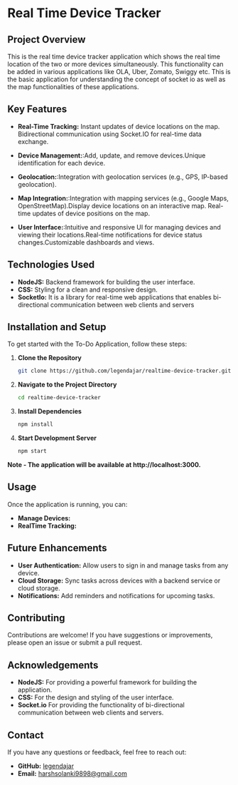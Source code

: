 # Real Time Device Tracker

## Project Overview

This is the real time device tracker application which shows the real time location of the two or more devices simultaneously. This functionality can be added in various applications like OLA, Uber, Zomato, Swiggy etc.
This is the basic application for understanding the concept of socket io as well as the map functionalities of these applications.

## Key Features
- **Real-Time Tracking:** Instant updates of device locations on the map.
Bidirectional communication using Socket.IO for real-time data exchange.

- **Device Management:**:Add, update, and remove devices.Unique identification for each device.

- **Geolocation:**:Integration with geolocation services (e.g., GPS, IP-based geolocation).

- **Map Integration:**:Integration with mapping services (e.g., Google Maps, OpenStreetMap).Display device locations on an interactive map. Real-time updates of device positions on the map.

- **User Interface:**:Intuitive and responsive UI for managing devices and viewing their locations.Real-time notifications for device status changes.Customizable dashboards and views.

## Technologies Used

- **NodeJS:** Backend framework for building the user interface.
- **CSS:** Styling for a clean and responsive design.
- **SocketIo:** It is a library for real-time web applications that enables bi-directional communication between web clients and servers

## Installation and Setup

To get started with the To-Do Application, follow these steps:

1. **Clone the Repository**

   ```bash
   git clone https://github.com/legendajar/realtime-device-tracker.git

2. **Navigate to the Project Directory**

   ```bash
   cd realtime-device-tracker

3. **Install Dependencies**

   ```bash
   npm install

4. **Start Development Server**

   ```bash
   npm start

**Note - The application will be available at http://localhost:3000.**


## Usage

Once the application is running, you can:

- **Manage Devices:** 
- **RealTime Tracking:** 


## Future Enhancements

- **User Authentication:** Allow users to sign in and manage tasks from any device.
- **Cloud Storage:** Sync tasks across devices with a backend service or cloud storage.
- **Notifications:** Add reminders and notifications for upcoming tasks.

## Contributing

Contributions are welcome! If you have suggestions or improvements, please open an issue or submit a pull request.



## Acknowledgements

- **NodeJS:** For providing a powerful framework for building the application.
- **CSS:** For the design and styling of the user interface.
- **Socket.io** For providing the functionality of bi-directional communication between web clients and servers.

## Contact

If you have any questions or feedback, feel free to reach out:

- **GitHub:** [legendajar](https://github.com/legendajar)
- **Email:** harshsolanki9898@gmail.com

